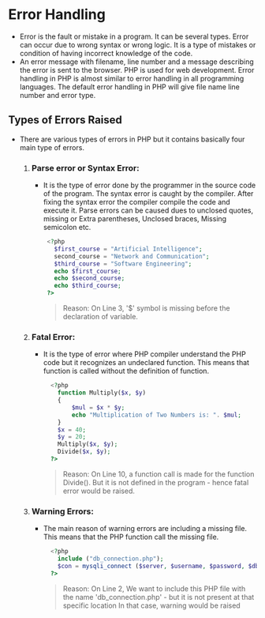 # Error Handling

- Error is the fault or mistake in a program. It can be several types. Error can occur due to wrong syntax or wrong logic. It is a type of mistakes 
  or condition of having incorrect knowledge of the code.
- An error message with filename, line number and a message describing the error is sent to the browser.
  PHP is used for web development. Error handling in PHP is almost similar to error handling in all programming languages. The default error handling in 
  PHP will give file name line number and error type.


## Types of Errors Raised
- There are various types of errors in PHP but it contains basically four main type of errors.
    1. ### Parse error or Syntax Error:
       - It is the type of error done by the programmer in the source code of the program. 
         The syntax error is caught by the compiler. After fixing the syntax error the compiler compile the code and execute it. 
         Parse errors can be caused dues to unclosed quotes, missing or Extra parentheses, Unclosed braces, Missing semicolon etc. 
         
         ```php
          <?php
            $first_course = "Artificial Intelligence";
            second_course = "Network and Communication";
            $third_course = "Software Engineering";
            echo $first_course;
            echo $second_course;
            echo $third_course;
          ?>
         ```
         > Reason: On Line 3, '$' symbol is missing before the declaration of variable.
      
     2. ### Fatal Error: 
        - It is the type of error where PHP compiler understand the PHP code but it recognizes an undeclared function. This means 
          that function is called without the definition of function.
          
          ```php
            <?php
              function Multiply($x, $y)
              {
                  $mul = $x * $y;
                  echo "Multiplication of Two Numbers is: ". $mul;
              }
              $x = 40;
              $y = 20;
              Multiply($x, $y);
              Divide($x, $y);
            ?>
           ```
           > Reason: On Line 10, a function call is made for the function Divide(). But it is not defined in the program - hence fatal error would be raised.
           
     3. ### Warning Errors:
        - The main reason of warning errors are including a missing file. This means that the PHP function call the missing file.
          
          ```php
            <?php 
              include ("db_connection.php");
              $con = mysqli_connect ($server, $username, $password, $db_name);
            ?>
          ```
          > Reason: On Line 2, We want to include this PHP file with the name 'db_connection.php' - but it is not present at that specific location
          > In that case, warning would be raised
          
